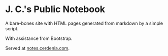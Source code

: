 # J. C.'s Public Notebook
A bare-bones site with HTML pages generated from markdown by a simple script.

With assistance from Bootstrap.

Served at [notes.cerdenia.com](http://notes.cerdenia.com).
